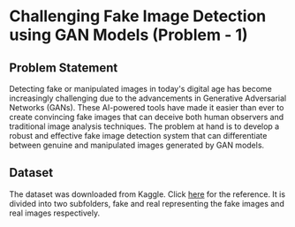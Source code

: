 # Challenging Fake Image Detection using GAN Models (Problem - 1)
## Problem Statement
Detecting fake or manipulated images in today's digital age has become increasingly
challenging due to the advancements in Generative Adversarial Networks (GANs). These
AI-powered tools have made it easier than ever to create convincing fake images that can
deceive both human observers and traditional image analysis techniques. The problem at hand
is to develop a robust and effective fake image detection system that can differentiate between
genuine and manipulated images generated by GAN models.

## Dataset
The dataset was downloaded from Kaggle. Click [here](https://www.kaggle.com/datasets/ciplab/real-and-fake-face-detection) for the reference.
It is divided into two subfolders, fake and real representing the fake images and real images respectively.
